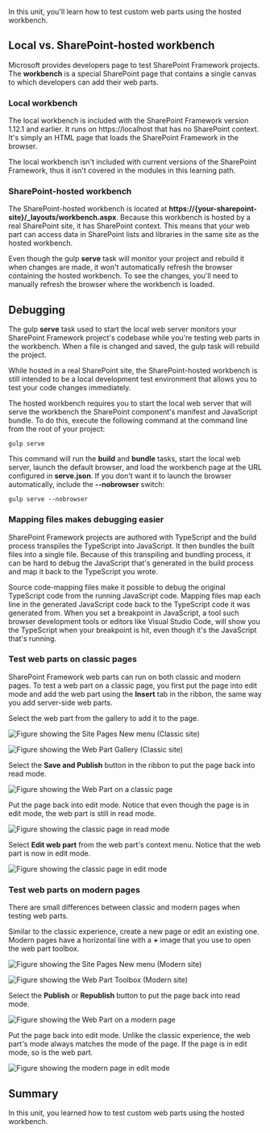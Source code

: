 In this unit, you'll learn how to test custom web parts using the hosted workbench.

## Local vs. SharePoint-hosted workbench

Microsoft provides developers page to test SharePoint Framework projects. The **workbench** is a special SharePoint page that contains a single canvas to which developers can add their web parts.

### Local workbench

The local workbench is included with the SharePoint Framework version 1.12.1 and earlier. It runs on https://localhost that has no SharePoint context. It's simply an HTML page that loads the SharePoint Framework in the browser.

The local workbench isn't included with current versions of the SharePoint Framework, thus it isn't covered in the modules in this learning path.

### SharePoint-hosted workbench

The SharePoint-hosted workbench is located at **https://{your-sharepoint-site}/_layouts/workbench.aspx**. Because this workbench is hosted by a real SharePoint site, it has SharePoint context. This means that your web part can access data in SharePoint lists and libraries in the same site as the hosted workbench.

Even though the gulp **serve** task will monitor your project and rebuild it when changes are made, it won't automatically refresh the browser containing the hosted workbench. To see the changes, you'll need to manually refresh the browser where the workbench is loaded.

## Debugging

The gulp **serve** task used to start the local web server monitors your SharePoint Framework project's codebase while you're testing web parts in the workbench. When a file is changed and saved, the gulp task will rebuild the project.

While hosted in a real SharePoint site, the SharePoint-hosted workbench is still intended to be a local development test environment that allows you to test your code changes immediately.

The hosted workbench requires you to start the local web server that will serve the workbench the SharePoint component's manifest and JavaScript bundle. To do this, execute the following command at the command line from the root of your project:

```console
gulp serve
```

This command will run the **build** and **bundle** tasks, start the local web server, launch the default browser, and load the workbench page at the URL configured in **serve.json**. If you don't want it to launch the browser automatically, include the **--nobrowser** switch:

```console
gulp serve --nobrowser
```

### Mapping files makes debugging easier

SharePoint Framework projects are authored with TypeScript and the build process transpiles the TypeScript into JavaScript. It then bundles the built files into a single file. Because of this transpiling and bundling process, it can be hard to debug the JavaScript that's generated in the build process and map it back to the TypeScript you wrote.

Source code-mapping files make it possible to debug the original TypeScript code from the running JavaScript code. Mapping files map each line in the generated JavaScript code back to the TypeScript code it was generated from. When you set a breakpoint in JavaScript, a tool such browser development tools or editors like Visual Studio Code, will show you the TypeScript when your breakpoint is hit, even though it's the JavaScript that's running.

### Test web parts on classic pages

SharePoint Framework web parts can run on both classic and modern pages. To test a web part on a classic page, you first put the page into edit mode and add the web part using the **Insert** tab in the ribbon, the same way you add server-side web parts.

Select the web part from the gallery to add it to the page.

![Figure showing the Site Pages New menu (Classic site)](../media/04-add-web-part-classic-page-01.png)

![Figure showing the Web Part Gallery (Classic site)](../media/04-add-web-part-classic-page-02.png)

Select the **Save and Publish** button in the ribbon to put the page back into read mode.

![Figure showing the Web Part on a classic page](../media/04-add-web-part-classic-page-03.png)

Put the page back into edit mode. Notice that even though the page is in edit mode, the web part is still in read mode.

![Figure showing the classic page in read mode](../media/04-add-web-part-classic-page-04.png)

Select **Edit web part** from the web part's context menu. Notice that the web part is now in edit mode.

![Figure showing the classic page in edit mode](../media/04-add-web-part-classic-page-05.png)

### Test web parts on modern pages

There are small differences between classic and modern pages when testing web parts.

Similar to the classic experience, create a new page or edit an existing one. Modern pages have a horizontal line with a **+** image that you use to open the web part toolbox.

![Figure showing the Site Pages New menu (Modern site)](../media/04-add-web-part-modern-page-01.png)

![Figure showing the Web Part Toolbox (Modern site)](../media/04-add-web-part-modern-page-02.png)

Select the **Publish** or **Republish** button to put the page back into read mode.

![Figure showing the Web Part on a modern page](../media/04-add-web-part-modern-page-03.png)

Put the page back into edit mode. Unlike the classic experience, the web part's mode always matches the mode of the page. If the page is in edit mode, so is the web part.

![Figure showing the modern page in edit mode](../media/04-add-web-part-modern-page-04.png)

## Summary

In this unit, you learned how to test custom web parts using the hosted workbench.
